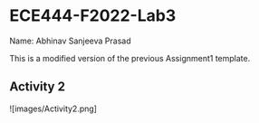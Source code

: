 # ECE444-F2022-Lab3

Name: Abhinav Sanjeeva Prasad

This is a modified version of the previous Assignment1 template.


## Activity 2

![images/Activity2.png]